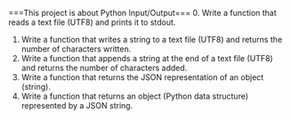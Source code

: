 ===This project is about Python Input/Output===
0. Write a function that reads a text file (UTF8) and prints it to stdout.
1. Write a function that writes a string to a text file (UTF8) and returns the number of characters written.
2. Write a function that appends a string at the end of a text file (UTF8) and returns the number of characters added.
3. Write a function that returns the JSON representation of an object (string).
4. Write a function that returns an object (Python data structure) represented by a JSON string.
